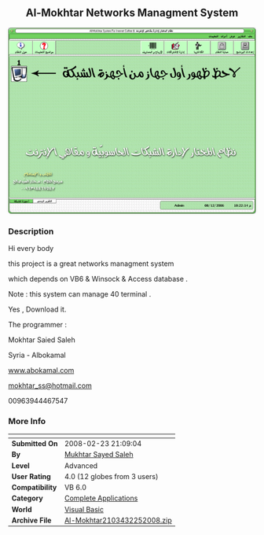 ﻿<div align="center">

## Al\-Mokhtar Networks Managment System

<img src="PIC20082251537308084.GIF">
</div>

### Description

Hi every body

this project is a great networks managment system

which depends on VB6 &amp; Winsock &amp; Access database .

Note : this system can manage 40 terminal .

Yes , Download it.

The programmer :

Mokhtar Saied Saleh

Syria - Albokamal

www.abokamal.com

mokhtar_ss@hotmail.com

00963944467547
 
### More Info
 


<span>             |<span>
---                |---
**Submitted On**   |2008-02-23 21:09:04
**By**             |[Mukhtar Sayed Saleh](https://github.com/Planet-Source-Code/PSCIndex/blob/master/ByAuthor/mukhtar-sayed-saleh.md)
**Level**          |Advanced
**User Rating**    |4.0 (12 globes from 3 users)
**Compatibility**  |VB 6\.0
**Category**       |[Complete Applications](https://github.com/Planet-Source-Code/PSCIndex/blob/master/ByCategory/complete-applications__1-27.md)
**World**          |[Visual Basic](https://github.com/Planet-Source-Code/PSCIndex/blob/master/ByWorld/visual-basic.md)
**Archive File**   |[Al\-Mokhtar2103432252008\.zip](https://github.com/Planet-Source-Code/mukhtar-sayed-saleh-al-mokhtar-networks-managment-system__1-70153/archive/master.zip)








